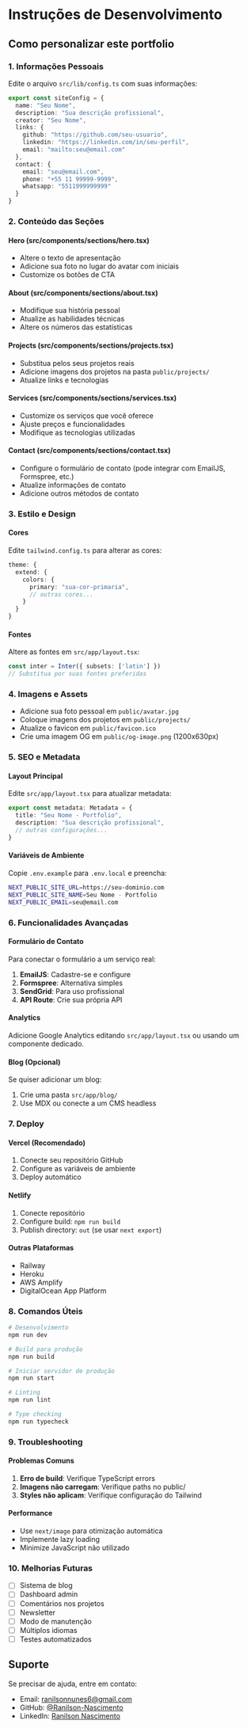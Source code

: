 # Instruções de Desenvolvimento

## Como personalizar este portfolio

### 1. Informações Pessoais

Edite o arquivo `src/lib/config.ts` com suas informações:

```typescript
export const siteConfig = {
  name: "Seu Nome",
  description: "Sua descrição profissional",
  creator: "Seu Nome",
  links: {
    github: "https://github.com/seu-usuario",
    linkedin: "https://linkedin.com/in/seu-perfil",
    email: "mailto:seu@email.com"
  },
  contact: {
    email: "seu@email.com",
    phone: "+55 11 99999-9999",
    whatsapp: "5511999999999"
  }
}
```

### 2. Conteúdo das Seções

#### Hero (src/components/sections/hero.tsx)
- Altere o texto de apresentação
- Adicione sua foto no lugar do avatar com iniciais
- Customize os botões de CTA

#### About (src/components/sections/about.tsx)
- Modifique sua história pessoal
- Atualize as habilidades técnicas
- Altere os números das estatísticas

#### Projects (src/components/sections/projects.tsx)
- Substitua pelos seus projetos reais
- Adicione imagens dos projetos na pasta `public/projects/`
- Atualize links e tecnologias

#### Services (src/components/sections/services.tsx)
- Customize os serviços que você oferece
- Ajuste preços e funcionalidades
- Modifique as tecnologias utilizadas

#### Contact (src/components/sections/contact.tsx)
- Configure o formulário de contato (pode integrar com EmailJS, Formspree, etc.)
- Atualize informações de contato
- Adicione outros métodos de contato

### 3. Estilo e Design

#### Cores
Edite `tailwind.config.ts` para alterar as cores:

```typescript
theme: {
  extend: {
    colors: {
      primary: "sua-cor-primaria",
      // outras cores...
    }
  }
}
```

#### Fontes
Altere as fontes em `src/app/layout.tsx`:

```typescript
const inter = Inter({ subsets: ['latin'] })
// Substitua por suas fontes preferidas
```

### 4. Imagens e Assets

- Adicione sua foto pessoal em `public/avatar.jpg`
- Coloque imagens dos projetos em `public/projects/`
- Atualize o favicon em `public/favicon.ico`
- Crie uma imagem OG em `public/og-image.png` (1200x630px)

### 5. SEO e Metadata

#### Layout Principal
Edite `src/app/layout.tsx` para atualizar metadata:

```typescript
export const metadata: Metadata = {
  title: "Seu Nome - Portfolio",
  description: "Sua descrição profissional",
  // outras configurações...
}
```

#### Variáveis de Ambiente
Copie `.env.example` para `.env.local` e preencha:

```bash
NEXT_PUBLIC_SITE_URL=https://seu-dominio.com
NEXT_PUBLIC_SITE_NAME=Seu Nome - Portfolio
NEXT_PUBLIC_EMAIL=seu@email.com
```

### 6. Funcionalidades Avançadas

#### Formulário de Contato
Para conectar o formulário a um serviço real:

1. **EmailJS**: Cadastre-se e configure
2. **Formspree**: Alternativa simples
3. **SendGrid**: Para uso profissional
4. **API Route**: Crie sua própria API

#### Analytics
Adicione Google Analytics editando `src/app/layout.tsx` ou usando um componente dedicado.

#### Blog (Opcional)
Se quiser adicionar um blog:
1. Crie uma pasta `src/app/blog/`
2. Use MDX ou conecte a um CMS headless

### 7. Deploy

#### Vercel (Recomendado)
1. Conecte seu repositório GitHub
2. Configure as variáveis de ambiente
3. Deploy automático

#### Netlify
1. Conecte repositório
2. Configure build: `npm run build`
3. Publish directory: `out` (se usar `next export`)

#### Outras Plataformas
- Railway
- Heroku
- AWS Amplify
- DigitalOcean App Platform

### 8. Comandos Úteis

```bash
# Desenvolvimento
npm run dev

# Build para produção
npm run build

# Iniciar servidor de produção
npm run start

# Linting
npm run lint

# Type checking
npm run typecheck
```

### 9. Troubleshooting

#### Problemas Comuns
1. **Erro de build**: Verifique TypeScript errors
2. **Imagens não carregam**: Verifique paths no public/
3. **Styles não aplicam**: Verifique configuração do Tailwind

#### Performance
- Use `next/image` para otimização automática
- Implemente lazy loading
- Minimize JavaScript não utilizado

### 10. Melhorias Futuras

- [ ] Sistema de blog
- [ ] Dashboard admin
- [ ] Comentários nos projetos
- [ ] Newsletter
- [ ] Modo de manutenção
- [ ] Múltiplos idiomas
- [ ] Testes automatizados

## Suporte

Se precisar de ajuda, entre em contato:
- Email: ranilsonnunes6@gmail.com
- GitHub: [@Ranilson-Nascimento](https://github.com/Ranilson-Nascimento)
- LinkedIn: [Ranilson Nascimento](https://linkedin.com/in/ranilson-nascimento-875ba5181)
